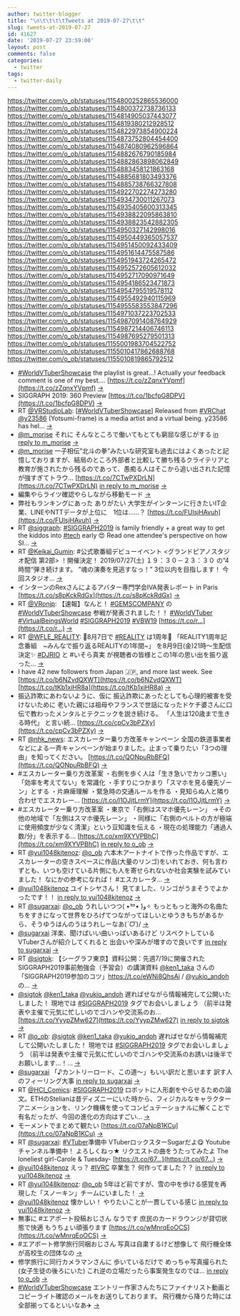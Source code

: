 ```yaml
---
author: twitter-blogger
title: "\n\t\t\t\tTweets at 2019-07-27\t\t"
slug: tweets-at-2019-07-27
id: 41627
date: '2019-07-27 23:59:00'
layout: post
comments: false
categories:
  - twitter
tags:
  - twitter-daily
---
```


https://twitter.com/o_ob/statuses/1154800252865536000 https://twitter.com/o_ob/statuses/1154800372738736133 https://twitter.com/o_ob/statuses/1154814905037443077 https://twitter.com/o_ob/statuses/1154819380212928512 https://twitter.com/o_ob/statuses/1154822973854900224 https://twitter.com/o_ob/statuses/1154873752804454400 https://twitter.com/o_ob/statuses/1154874080962596864 https://twitter.com/o_ob/statuses/1154882676790185984 https://twitter.com/o_ob/statuses/1154882863898062849 https://twitter.com/o_ob/statuses/1154883458121863168 https://twitter.com/o_ob/statuses/1154885681803493376 https://twitter.com/o_ob/statuses/1154885738766327808 https://twitter.com/o_ob/statuses/1154922702274273280 https://twitter.com/o_ob/statuses/1154934730011267073 https://twitter.com/o_ob/statuses/1154935405600313345 https://twitter.com/o_ob/statuses/1154938822095863810 https://twitter.com/o_ob/statuses/1154938823542882305 https://twitter.com/o_ob/statuses/1154950327142998016 https://twitter.com/o_ob/statuses/1154950449365057537 https://twitter.com/o_ob/statuses/1154951450092433409 https://twitter.com/o_ob/statuses/1154951614475587586 https://twitter.com/o_ob/statuses/1154951943724265472 https://twitter.com/o_ob/statuses/1154952572605612032 https://twitter.com/o_ob/statuses/1154952717090971649 https://twitter.com/o_ob/statuses/1154954186523471873 https://twitter.com/o_ob/statuses/1154954795519578112 https://twitter.com/o_ob/statuses/1154955492940115969 https://twitter.com/o_ob/statuses/1154955583553847296 https://twitter.com/o_ob/statuses/1154971037223702533 https://twitter.com/o_ob/statuses/1154987091408764929 https://twitter.com/o_ob/statuses/1154987214406746113 https://twitter.com/o_ob/statuses/1154987695279501313 https://twitter.com/o_ob/statuses/1155001983704522752 https://twitter.com/o_ob/statuses/1155010417862688768 https://twitter.com/o_ob/statuses/1155010819865792512  

*   [#WorldVTuberShowcase](https://twitter.com/search?q=%23WorldVTuberShowcase&src=hash) the playlist is great...! Actually your feedback comment is one of my best.… [https://t.co/zZqnxYVpmf](https://t.co/zZqnxYVpmf) [->](https://twitter.com/o_ob/statuses/1154800252865536000)
*   SIGGRAPH 2019: 360 Preview [https://t.co/1bcfpG8DPV](https://t.co/1bcfpG8DPV) [->](https://twitter.com/o_ob/statuses/1154800372738736133)
*   RT [@VRStudioLab](https://twitter.com/VRStudioLab): [[#WorldVTuberShowcase](https://twitter.com/search?q=%23WorldVTuberShowcase&src=hash)] Released from [#VRChat](https://twitter.com/search?q=%23VRChat&src=hash) [@y23586](https://twitter.com/y23586) (Yotsumi-frame) is a media artist and a virtual being. y23586 has hel… [->](https://twitter.com/o_ob/statuses/1154814905037443077)
*   [@m_morise](https://twitter.com/m_morise) それに そんなところで働いてもとても窮屈な感じがする [in reply to m_morise](https://twitter.com/m_morise/statuses/1154817346327859200) [->](https://twitter.com/o_ob/statuses/1154819380212928512)
*   [@m_morise](https://twitter.com/m_morise) 一子相伝”北斗の拳”みたいな研究室も過去にはよくあったと記憶しておりますが、結局のところ外部者と比較して勝ち残るクライテリアと教育が施されたから残るのであって、愚痴る人はそこから追い出された記憶が強すぎてトラウ… [https://t.co/7CTwPXDrLN](https://t.co/7CTwPXDrLN) [in reply to m_morise](https://twitter.com/m_morise/statuses/1154819832883269633) [->](https://twitter.com/o_ob/statuses/1154822973854900224)
*   編集やらライツ確認やらしながら移動モード [->](https://twitter.com/o_ob/statuses/1154873752804454400)
*   弊社もランキングにあった ありがたい 大学生がインターンに行きたいIT企業、LINEやNTTデータが上位に　1位は……？ [https://t.co/FUlsjHAvuh](https://t.co/FUlsjHAvuh) [->](https://twitter.com/o_ob/statuses/1154874080962596864)
*   RT [@siggraph](https://twitter.com/siggraph): [#SIGGRAPH2019](https://twitter.com/search?q=%23SIGGRAPH2019&src=hash) is family friendly + a great way to get the kiddos into [#tech](https://twitter.com/search?q=%23tech&src=hash) early 😍 Read one attendee's perspective on how SI… [->](https://twitter.com/o_ob/statuses/1154882676790185984)
*   RT [@Keikai_Gumin](https://twitter.com/Keikai_Gumin): #公式歌番組デビューイベント <グランドピアノスタジオ配信 第2部> ！開催決定！ 2019/07/27(土) １９：３０－２３：３０ の”4時間“弾き続けます。 ”魂の演奏を見逃すなっ！” 3位以内を目指します！ 今回スタジオ… [->](https://twitter.com/o_ob/statuses/1154882863898062849)
*   インターンのRexさんによるアバター専門学会IVA発表レポート in Paris [https://t.co/s8pKckRdGx](https://t.co/s8pKckRdGx) [->](https://twitter.com/o_ob/statuses/1154883458121863168)
*   RT [@VRonjp](https://twitter.com/VRonjp): 【速報】なんと！ [#GEMSCOMPANY](https://twitter.com/search?q=%23GEMSCOMPANY&src=hash) の [#WorldVTuberShowcase](https://twitter.com/search?q=%23WorldVTuberShowcase&src=hash) 参戦が発表されました！！ [#WorldVTuber](https://twitter.com/search?q=%23WorldVTuber&src=hash) [#VirtualBeingsWorld](https://twitter.com/search?q=%23VirtualBeingsWorld&src=hash) [#SIGGRAPH2019](https://twitter.com/search?q=%23SIGGRAPH2019&src=hash) [#VBW19](https://twitter.com/search?q=%23VBW19&src=hash) [https://t.co/r…](https://t.co/r…) [->](https://twitter.com/o_ob/statuses/1154885681803493376)
*   RT [@WFLE_REALITY](https://twitter.com/WFLE_REALITY): 🎊8月7日で [#REALITY](https://twitter.com/search?q=%23REALITY&src=hash) は1周年🎊 「REALITY1周年記念番組　~みんなで振り返るREALITYの1年間~」 を8月9日(金)21時〜生配信決定✨ [#DJRIO](https://twitter.com/search?q=%23DJRIO&src=hash) と #いそら真実 が視聴者の皆様とこの1年の思い出を振り返った… [->](https://twitter.com/o_ob/statuses/1154885738766327808)
*   I have 42 new followers from Japan 🇯🇵, and more last week. See [https://t.co/b6NZvdQXWT](https://t.co/b6NZvdQXWT) [https://t.co/tKb1xiHR8a](https://t.co/tKb1xiHR8a) [->](https://twitter.com/o_ob/statuses/1154922702274273280)
*   振込詐欺にあわないように、仮に 振込詐欺にあったとしても心理的被害を受けないために 老いた親には祖母やフランスで世話になったドケチ婆さんに口伝で教わったメンタルとテクニックを説き続ける。 「人生は120歳まで生きる時代」 と言い続… [https://t.co/cpCv3bPZXy](https://t.co/cpCv3bPZXy) [->](https://twitter.com/o_ob/statuses/1154934730011267073)
*   RT [@nhk_news](https://twitter.com/nhk_news): エスカレーター乗り方改革キャンペーン 全国の鉄道事業者などによる一斉キャンペーンが始まりました。止まって乗りたい「3つの理由」を知ってください。 [https://t.co/QONpuRbBFQ](https://t.co/QONpuRbBFQ) [->](https://twitter.com/o_ob/statuses/1154935405600313345)
*   #エスカレーター乗り方改革案 ・右側を歩く人は「生き急いでカッコ悪い」「効率を考えてない」を常識化 ・手すりにつかまり「スマホを見る優先ゾーン」とする ・片麻痺理解 ・緊急時の交通ルールを作る ・見知らぬ人と隣り合わせでエスカレー… [https://t.co/l1OJjtLrmY](https://t.co/l1OJjtLrmY) [->](https://twitter.com/o_ob/statuses/1154938822095863810)
*   #エスカレーター乗り方改革案 ・東京で「右側はスマホ優先レーン」 →その他の地域で「左側はスマホ優先レーン」 ・同様に「右側のベルトの方が極端に使用頻度が少なく清潔」という豆知識を伝える ・現在の処理能力「通過人数/分」を表示する… [https://t.co/xm9XYVPBhC](https://t.co/xm9XYVPBhC) [in reply to o_ob](https://twitter.com/o_ob/statuses/1154938822095863810) [->](https://twitter.com/o_ob/statuses/1154938823542882305)
*   RT [@yui1048kitenoz](https://twitter.com/yui1048kitenoz): [@o_ob](https://twitter.com/o_ob) 六本木アートナイトで作った作品ですが、エスカレーターの空きスペースに作品(大量のリンゴ)をいれておき、何も言わずとも、いつも空けている片側にも人を寄せられないか社会実験を試みていました！ なにかの参考になれば！ #エスカレータ… [->](https://twitter.com/o_ob/statuses/1154950327142998016)
*   [@yui1048kitenoz](https://twitter.com/yui1048kitenoz) ユイトシヤさん！ 見てました、リンゴがうまそうでよかったです！！ [in reply to yui1048kitenoz](https://twitter.com/yui1048kitenoz/statuses/1154943967252770817) [->](https://twitter.com/o_ob/statuses/1154950449365057537)
*   RT [@sugarxai](https://twitter.com/sugarxai): [@o_ob](https://twitter.com/o_ob) うれしいつつ( •̀ᄇ• ́)ﻭ✧ もっともっと海外の名曲たちをすきになって世界をひろげてつながってほしいとゆうきもちがあるから、そうゆうはんのうはうれしーなあ\(*ˊᗜˋ*)/ [->](https://twitter.com/o_ob/statuses/1154951450092433409)
*   [@sugarxai](https://twitter.com/sugarxai) 洋楽、聞けばいい曲いっぱいあるけど リスペクトしているVTuberさんが紹介してくれると 出会いや深みが増すので良いです [in reply to sugarxai](https://twitter.com/sugarxai/statuses/1154533023473291264) [->](https://twitter.com/o_ob/statuses/1154951614475587586)
*   RT [@sigtok](https://twitter.com/sigtok): 【シーグラフ東京】資料公開：先週7/19に開催されたSIGGRAPH2019事前勉強会（予習会）の講演資料 [@ken1_taka](https://twitter.com/ken1_taka) さんの「SIGGRAPH2019参加のコツ」https://t.co/eWNi8QhsAi / [@yukio_andoh](https://twitter.com/yukio_andoh) の… [->](https://twitter.com/o_ob/statuses/1154951943724265472)
*   [@sigtok](https://twitter.com/sigtok) [@ken1_taka](https://twitter.com/ken1_taka) [@yukio_andoh](https://twitter.com/yukio_andoh) 遅ればせながら情報補完して公開いたしました！ 現地では [#SIGGRAPH2019](https://twitter.com/search?q=%23SIGGRAPH2019&src=hash) タグでお会いしましょう （前半は発表や主催で元気に忙しいのでゴハンや交流系のお… [https://t.co/YyypZMw627](https://t.co/YyypZMw627) [in reply to sigtok](https://twitter.com/sigtok/statuses/1153958548478427136) [->](https://twitter.com/o_ob/statuses/1154952572605612032)
*   RT [@o_ob](https://twitter.com/o_ob): [@sigtok](https://twitter.com/sigtok) [@ken1_taka](https://twitter.com/ken1_taka) [@yukio_andoh](https://twitter.com/yukio_andoh) 遅ればせながら情報補完して公開いたしました！ 現地では [#SIGGRAPH2019](https://twitter.com/search?q=%23SIGGRAPH2019&src=hash) タグでお会いしましょう （前半は発表や主催で元気に忙しいのでゴハンや交流系のお誘いは後半でお願いします…！… [->](https://twitter.com/o_ob/statuses/1154952717090971649)
*   [@sugarxai](https://twitter.com/sugarxai) 「♪カントリーロード、この道～」もいい訳だと思います 訳す人のフィーリング大事 [in reply to sugarxai](https://twitter.com/sugarxai/statuses/1154952409354924032) [->](https://twitter.com/o_ob/statuses/1154954186523471873)
*   RT [@HCI_Comics](https://twitter.com/HCI_Comics): [#SIGGRAPH2019](https://twitter.com/search?q=%23SIGGRAPH2019&src=hash) ロボットに人形劇をやらせるための論文。ETHのStelianは昔ディズニーにいた時から、フィジカルなキャラクターアニメーションを、リンク機構を使ってコンピュテーショナルに解くことで有名だったが、今回の進化の方向はすごい… [->](https://twitter.com/o_ob/statuses/1154954795519578112)
*   モーメントでまとめて観たい [https://t.co/07aNpB1KCu](https://t.co/07aNpB1KCu) [->](https://twitter.com/o_ob/statuses/1154955492940115969)
*   RT [@sugarxai](https://twitter.com/sugarxai): [#VTuber](https://twitter.com/search?q=%23VTuber&src=hash)準備中 VTuberロックスターSugarだよ😋 Youtubeチャンネル準備中！ よろしくねっ★ リクエストの曲をうたってみたよ The loneliest girl-Carole & Tuesday- [https://t.co/67…](https://t.co/67…) [->](https://twitter.com/o_ob/statuses/1154955583553847296)
*   [@yui1048kitenoz](https://twitter.com/yui1048kitenoz) えっ？ [#IVRC](https://twitter.com/search?q=%23IVRC&src=hash) 卒業生？ 何作ってました？？ [in reply to yui1048kitenoz](https://twitter.com/yui1048kitenoz/statuses/1154955622602776576) [->](https://twitter.com/o_ob/statuses/1154971037223702533)
*   RT [@yui1048kitenoz](https://twitter.com/yui1048kitenoz): [@o_ob](https://twitter.com/o_ob) 5年ほど前ですが、雪の中を歩ける感覚を再現した「スノーキン」チームにいました！ [->](https://twitter.com/o_ob/statuses/1154987091408764929)
*   [@yui1048kitenoz](https://twitter.com/yui1048kitenoz) 懐かしい！ やりたいことが一貫している感じ [in reply to yui1048kitenoz](https://twitter.com/yui1048kitenoz/statuses/1154972597936775168) [->](https://twitter.com/o_ob/statuses/1154987214406746113)
*   無事に #エアポート投稿おじさん なうです 庶民のカードラウンジが貸切状態で快適 もうちょい頑張ります [https://t.co/wMnrqEoOCS](https://t.co/wMnrqEoOCS) [->](https://twitter.com/o_ob/statuses/1154987695279501313)
*   #エアポート修学旅行同梱おじさん 写真は自粛するけど想像して 飛行機全体が高校生の団体なの [->](https://twitter.com/o_ob/statuses/1155001983704522752)
*   修学旅行に同行カメラマンさんに 歩いているだけで めっちゃ写真撮られた (女子生徒の後ろにいた) これ逆の立場だったら事案発生なのでは... [in reply to o_ob](https://twitter.com/o_ob/statuses/1155001983704522752) [->](https://twitter.com/o_ob/statuses/1155010417862688768)
*   [#WorldVTuberShowcase](https://twitter.com/search?q=%23WorldVTuberShowcase&src=hash) エントリー作家さんたちにファイナリスト動画とコピーライト確認のメールをお送りしております。 飛行機から降りた時には全部揃ってるといいなあ✈️ [->](https://twitter.com/o_ob/statuses/1155010819865792512)